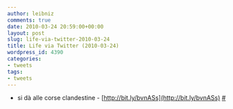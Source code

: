 ```yaml
---
author: leibniz
comments: true
date: 2010-03-24 20:59:00+00:00
layout: post
slug: life-via-twitter-2010-03-24
title: Life via Twitter (2010-03-24)
wordpress_id: 4390
categories:
- tweets
tags:
- tweets
---
```



	
  * si dà alle corse clandestine - [http://bit.ly/bvnASs](http://bit.ly/bvnASs) [#](http://twitter.com/leibniz/statuses/10986938219)


